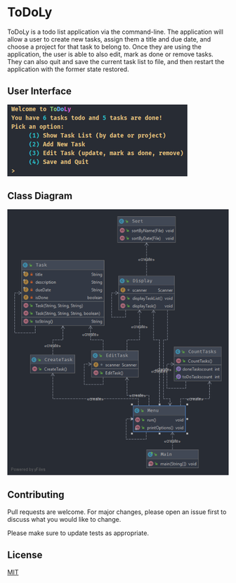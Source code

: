 
# ToDoLy

ToDoLy is a todo list application via the command-line. The application will allow a user to create new tasks, assign them a title and due date, and choose a project for that task to belong to. Once they are using the application, the user is able to also edit, mark as done or remove tasks. They can also quit and save the current task list to file, and then restart the application with the former state restored.

## User Interface
![User Interface](https://github.com/its-Saab/TODO-List/blob/master/console.PNG)


## Class Diagram
![Class Diagram](https://github.com/its-Saab/TODO-List/blob/master/Class-Diagram.png)

## Contributing
Pull requests are welcome. For major changes, please open an issue first to discuss what you would like to change.

Please make sure to update tests as appropriate.

## License
[MIT](https://choosealicense.com/licenses/mit/)


